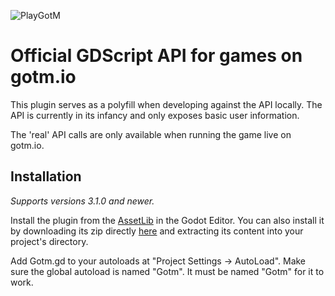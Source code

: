 ![PlayGotM](https://avatars1.githubusercontent.com/u/60827502?s=200&v=4)

# Official GDScript API for games on gotm.io

This plugin serves as a polyfill when developing against the API locally. The API is currently in its infancy and only exposes basic user information.

The 'real' API calls are only available when running the game live on gotm.io.

## Installation

_Supports versions 3.1.0 and newer._

Install the plugin from the [AssetLib](https://docs.godotengine.org/en/stable/tutorials/assetlib/using_assetlib.html#in-the-editor) in the Godot Editor. You can also install it by downloading its zip directly [here](https://github.com/PlayGotM/GDGotm/archive/master.zip) and extracting its content into your project's directory.

Add Gotm.gd to your autoloads at "Project Settings -> AutoLoad". Make sure the global autoload is named "Gotm". It must be named "Gotm" for it to work.
